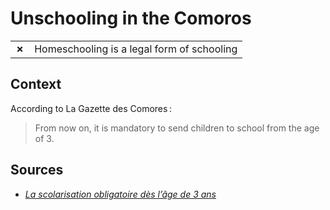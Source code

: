 # Unschooling in the Comoros
| | |
|-|-|
| __✗__ | Homeschooling is a legal form of schooling |

## Context

According to La Gazette des Comores :

> From now on, it is mandatory to send children to school from the age of 3.

## Sources

* [_La scolarisation obligatoire dès l’âge de 3 ans_](http://lagazettedescomores.com/société/la-scolarisation-obligatoire-dès-l’âge-de-3-ans-.html)
